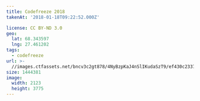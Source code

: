 ```yaml
---
title: Codefreeze 2018
takenAt: '2018-01-18T09:22:52.000Z'

license: CC BY-ND 3.0
geo:
  lat: 68.343597
  lng: 27.461202
tags:
  - codefreeze
url: >-
  //images.ctfassets.net/bncv3c2gt878/4NyBzpKaJ4nSlIKudaSzT9/ef430c233702aa4b49b31fe910477308/codefreeze-2018_24931234597_o
size: 1444381
image:
  width: 2123
  height: 3775
---
```

